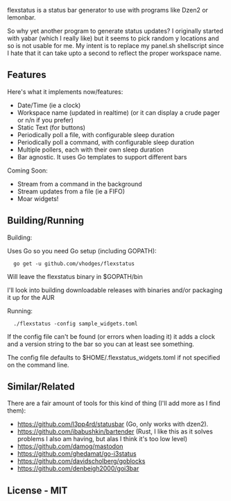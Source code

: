 flexstatus is a status bar generator to use with programs like Dzen2 or lemonbar.

So why yet another program to generate status updates? I originally started with yabar (which I really like) but it seems to pick random y locations and so is not usable for me. My intent is to replace my panel.sh shellscript since I hate that it can take upto a second to reflect the proper workspace name.

## Features

Here's what it implements now/features:

* Date/Time (ie a clock)
* Workspace name (updated in realtime) (or it can display a crude pager or n/n if you prefer)
* Static Text (for buttons)
* Periodically poll a file, with configurable sleep duration
* Periodically poll a command, with configurable sleep duration
* Multiple pollers, each with their own sleep duration
* Bar agnostic. It uses Go templates to support different bars

Coming Soon:

* Stream from a command in the background
* Stream updates from a file (ie a FIFO)
* Moar widgets!

## Building/Running

Building:

Uses Go so you need Go setup (including GOPATH):

```
  go get -u github.com/vhodges/flexstatus
```

Will leave the flexstatus binary in $GOPATH/bin

I'll look into building downloadable releases with binaries and/or packaging it up for the AUR

Running:

```
  ./flexstatus -config sample_widgets.toml
```

If the config file can't be found (or errors when loading it) it
adds a clock and a version string to the bar so you can at least
see something.

The config file defaults to $HOME/.flexstatus_widgets.toml if not
specified on the command line.

## Similar/Related

There are a fair amount of tools for this kind of thing (I'll add more as I find them):

* https://github.com/l3pp4rd/statusbar    (Go, only works with dzen2).
* https://github.com/ibabushkin/bartender (Rust, I like this as it solves problems I also am having, but alas I think it's too low level)
* https://github.com/damog/mastodon
* https://github.com/ghedamat/go-i3status
* https://github.com/davidscholberg/goblocks 
* https://github.com/denbeigh2000/goi3bar


## License - MIT
